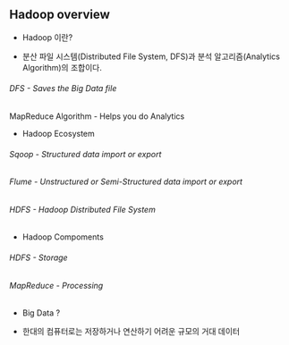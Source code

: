 ## Hadoop overview
- Hadoop 이란?
 + 분산 파일 시스템(Distributed File System, DFS)과 분석 알고리즘(Analytics Algorithm)의 조합이다.  
 ###### DFS - Saves the Big Data file
 MapReduce Algorithm - Helps you do Analytics

 + Hadoop Ecosystem
 ###### Sqoop - Structured data import or export
 ###### Flume - Unstructured or Semi-Structured data import or export
 ###### HDFS - Hadoop Distributed File System

 + Hadoop Compoments
  ###### HDFS - Storage
  ###### MapReduce - Processing


- Big Data ?
 + 한대의 컴퓨터로는 저장하거나 연산하기 어려운 규모의 거대 데이터
